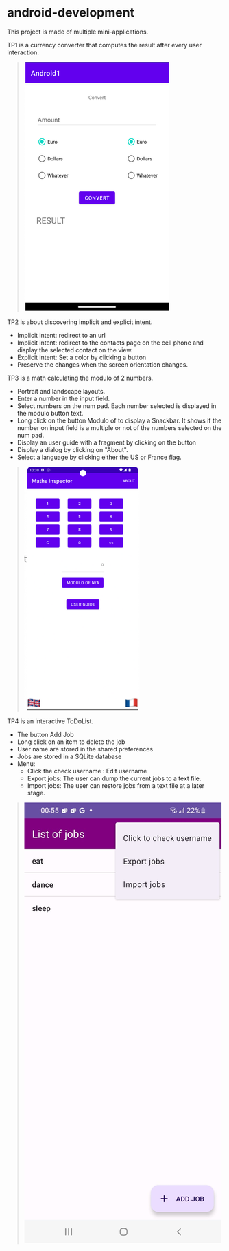 # android-development

This project is made of multiple mini-applications.

TP1 is a currency converter that computes the result after every user interaction.
> ![img](/img/tp1.png)

TP2 is about discovering implicit and explicit intent.
- Implicit intent: redirect to an url
- Implicit intent: redirect to the contacts page on the cell phone and display the selected contact on the view.
- Explicit intent: Set a color by clicking a button
- Preserve the changes when the screen orientation changes.

TP3 is a math calculating the modulo of 2 numbers.
- Portrait and landscape layouts.
- Enter a number in the input field.
- Select numbers on the num pad. Each number selected is displayed in the modulo button text.
- Long click on the button Modulo of to display a Snackbar. It shows if the number on input field is a multiple or not of the numbers selected on the num pad.
- Display an user guide with a fragment by clicking on the button
- Display a dialog by clicking on "About".
- Select a language by clicking either the US or France flag.
> ![img](/img/tp3.png)

TP4 is an interactive ToDoList.
- The button Add Job
- Long click on an item to delete the job
- User name are stored in the shared preferences
- Jobs are stored in a SQLite database
- Menu: 
  - Click the check username : Edit username
  - Export jobs: The user can dump the current jobs to a text file.
  - Import jobs: The user can restore jobs from a text file at a later stage.
> ![img](/img/tp4.png)
